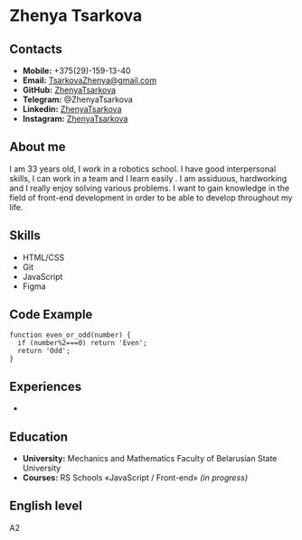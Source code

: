 # **Zhenya Tsarkova**

## **Contacts**

- **Mobile:** +375(29)-159-13-40
- **Email:** TsarkovaZhenya@gmail.com
- **GitHub:** [ZhenyaTsarkova](https://github.com/ZhenyaTsarkova)
- **Telegram:** @ZhenyaTsarkova
- **Linkedin:** [ZhenyaTsarkova](https://www.linkedin.com/in/zhenya-tsarkova-342098231/)
- **Instagram:** [ZhenyaTsarkova](https://www.instagram.com/zhenya.tsarkova/)

## **About me**

I am 33 years old, I work in a robotics school. I have good interpersonal skills, I can work in a team and I learn easily . I am assiduous, hardworking and I really enjoy solving various problems. I want to gain knowledge in the field of front-end development in order to be able to develop throughout my life.

## **Skills**

- HTML/CSS
- Git
- JavaScript
- Figma

## **Code Example**

```
function even_or_odd(number) {
  if (number%2===0) return 'Even';
  return 'Odd';
}
```

## **Experiences**

-

## **Education**

- **University:** Mechanics and Mathematics Faculty of Belarusian State University
- **Courses:** RS Schools «JavaScript / Front-end» _(in progress)_

## **English level**

A2
